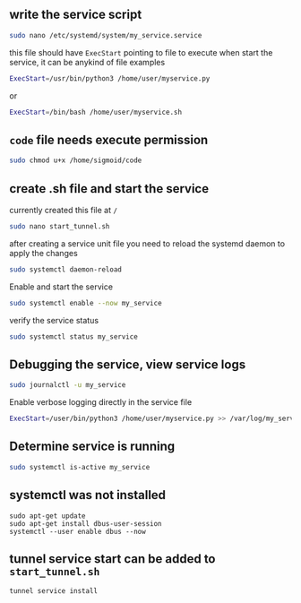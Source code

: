 ## write the service script
```bash
sudo nano /etc/systemd/system/my_service.service
```
this file should have `ExecStart` pointing to file to execute when start the service, it can be anykind of file
examples
```bash
ExecStart=/usr/bin/python3 /home/user/myservice.py
```
or
```bash
ExecStart=/bin/bash /home/user/myservice.sh
```
## `code` file needs execute permission
```bash
sudo chmod u+x /home/sigmoid/code
```

## create .sh file and start the service
currently created this file at `/`
```bash
sudo nano start_tunnel.sh 
```
after creating a service unit file you need to reload the systemd daemon to apply the changes
```bash
sudo systemctl daemon-reload
```
Enable and start the service
```bash
sudo systemctl enable --now my_service
```
verify the service status
```bash
sudo systemctl status my_service
```


## Debugging the service, view service logs
```bash
sudo journalctl -u my_service
```

Enable verbose logging directly in the service file
```bash
ExecStart=/user/bin/python3 /home/user/myservice.py >> /var/log/my_service.log 2>&1
```

## Determine service is running
```bash
sudo systemctl is-active my_service
```

## systemctl was not installed
```
sudo apt-get update
sudo apt-get install dbus-user-session
systemctl --user enable dbus --now
```

## tunnel service start can be added to `start_tunnel.sh`
```bash
tunnel service install 
```
